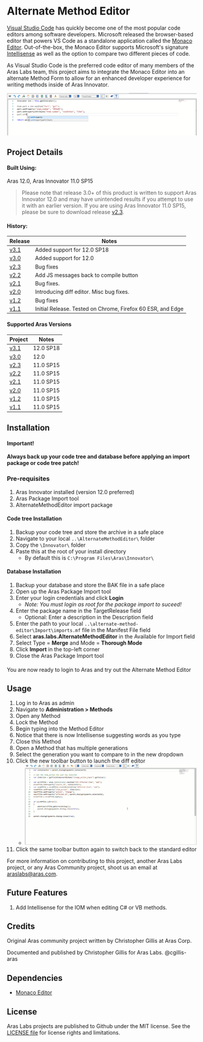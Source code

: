 # Alternate Method Editor

[Visual Studio Code](https://code.visualstudio.com/) has quickly become one of the most popular code editors among software developers. Microsoft released the browser-based editor that powers VS Code as a standalone application called the [Monaco Editor](https://github.com/Microsoft/monaco-editor). Out-of-the-box, the Monaco Editor supports Microsoft's signature [Intellisense](https://docs.microsoft.com/en-us/visualstudio/ide/using-intellisense) as well as the option to compare two different pieces of code.

As Visual Studio Code is the preferred code editor of many members of the Aras Labs team, this project aims to integrate the Monaco Editor into an alternate Method Form to allow for an enhanced developer experience 
for writing methods inside of Aras Innovator.

![screenshot](Screenshots/Embedded-Monaco-Editor.png)

## Project Details

#### Built Using:
Aras 12.0, Aras Innovator 11.0 SP15

> Please note that release 3.0+ of this product is written to support Aras Innovator 12.0 and may have unintended results if you attempt to use it with an earlier version. If you are using Aras Innovator 11.0 SP15, please be sure to download release [v2.3](https://github.com/ArasLabs/alternate-method-editor/releases/tag/v2.3).

#### History:
Release | Notes
--------|--------
[v3.1](https://github.com/ArasLabs/alternate-method-editor/releases/tag/v3.1) | Added support for 12.0 SP18
[v3.0](https://github.com/ArasLabs/alternate-method-editor/releases/tag/v3.0) | Added support for 12.0
[v2.3](https://github.com/ArasLabs/alternate-method-editor/releases/tag/v2.3) | Bug fixes
[v2.2](https://github.com/ArasLabs/alternate-method-editor/releases/tag/v2.2) | Add JS messages back to compile button
[v2.1](https://github.com/ArasLabs/alternate-method-editor/releases/tag/v2.1) | Bug fixes.
[v2.0](https://github.com/ArasLabs/alternate-method-editor/releases/tag/v2.0) | Introducing diff editor. Misc bug fixes.
[v1.2](https://github.com/ArasLabs/alternate-method-editor/releases/tag/v1.2) | Bug fixes
[v1.1](https://github.com/ArasLabs/alternate-method-editor/releases/tag/v1.1) | Initial Release. Tested on Chrome, Firefox 60 ESR, and Edge

#### Supported Aras Versions
Project | Notes
--------|--------
[v3.1](https://github.com/ArasLabs/alternate-method-editor/releases/tag/v3.1) | 12.0 SP18
[v3.0](https://github.com/ArasLabs/alternate-method-editor/releases/tag/v3.0) | 12.0
[v2.3](https://github.com/ArasLabs/alternate-method-editor/releases/tag/v2.3) | 11.0 SP15
[v2.2](https://github.com/ArasLabs/alternate-method-editor/releases/tag/v2.2) | 11.0 SP15
[v2.1](https://github.com/ArasLabs/alternate-method-editor/releases/tag/v2.1) | 11.0 SP15
[v2.0](https://github.com/ArasLabs/alternate-method-editor/releases/tag/v2.0) | 11.0 SP15
[v1.2](https://github.com/ArasLabs/alternate-method-editor/releases/tag/v1.2) | 11.0 SP15
[v1.1](https://github.com/ArasLabs/alternate-method-editor/releases/tag/v1.1) | 11.0 SP15

## Installation

#### Important!
**Always back up your code tree and database before applying an import package or code tree patch!**

### Pre-requisites

1. Aras Innovator installed (version 12.0 preferred)
2. Aras Package Import tool
3. AlternateMethodEditor import package

#### Code tree Installation

1. Backup your code tree and store the archive in a safe place
2. Navigate to your local `..\AlternateMethodEditor\` folder
3. Copy the `\Innovator\` folder
4. Paste this at the root of your install directory
    + By default this is `C:\Program Files\Aras\Innovator\`

#### Database Installation

1. Backup your database and store the BAK file in a safe place
2. Open up the Aras Package Import tool
3. Enter your login credentials and click **Login**
    * _Note: You must login as root for the package import to suceed!_
4. Enter the package name in the TargetRelease field
    * Optional: Enter a description in the Description field
5. Enter the path to your local `..\alternate-method-editor\Import\imports.mf` file in the Manifest File field
6. Select **aras.labs.AlternateMethodEditor** in the Available for Import field
7. Select Type = **Merge** and Mode = **Thorough Mode**
8. Click **Import** in the top-left corner
9. Close the Aras Package Import tool

####

You are now ready to login to Aras and try out the Alternate Method Editor

## Usage

1. Log in to Aras as admin
2. Navigate to **Administration > Methods**
3. Open any Method
4. Lock the Method
5. Begin typing into the Method Editor
6. Notice that there is now Intellisense suggesting words as you type
7. Close this Method
8. Open a Method that has multiple generations
9. Select the generation you want to compare to in the new dropdown
10. Click the new toolbar button to launch the diff editor
    * ![screenshot](Screenshots/Diff-Editor-Example.gif)
11. Click the same toolbar button again to switch back to the standard editor

For more information on contributing to this project, another Aras Labs project, or any Aras Community project, shoot us an email at araslabs@aras.com.

## Future Features

1. Add Intellisense for the IOM when editing C# or VB methods.

## Credits

Original Aras community project written by Christopher Gillis at Aras Corp.

Documented and published by Christopher Gillis for Aras Labs. @cgillis-aras

## Dependencies

* [Monaco Editor](https://github.com/Microsoft/monaco-editor)

## License

Aras Labs projects are published to Github under the MIT license. See the [LICENSE file](./LICENSE) for license rights and limitations.